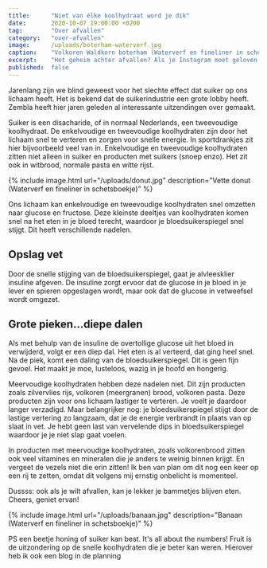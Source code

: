```yaml
---
title:      "Niet van élke koolhydraat word je dik"
date:       2020-10-07 19:00:00 +0200
tag:        "Over afvallen"
category:   "over-afvallen"
image:      /uploads/boterham-waterverf.jpg
caption:    "Volkoren Waldkorn boterham (Waterverf en fineliner in schetsboekje)"
excerpt:    "Het geheim achter afvallen? Als je Instagram moet geloven is de heilige graal het weren van koolhydraten. Maar pas op dat je niet gaat discrimineren. Sommige koolhydraten zijn wel degelijk heel gezond en absoluut niet dikmakend!"
published:  false
---
```


Jarenlang zijn we blind geweest voor het slechte effect dat suiker op ons lichaam heeft. Het is bekend dat de suikerindustrie een grote lobby heeft. Zembla heeft hier jaren geleden al interessante uitzendingen over gemaakt. 

Suiker is een disacharide, of in normaal Nederlands, een tweevoudige koolhydraat. De enkelvoudige en tweevoudige koolhydraten zijn door het lichaam snel te verteren en zorgen voor snelle energie. In sportdrankjes zit hier bijvoorbeeld veel van in. Enkelvoudige en tweevoudige koolhydraten zitten niet alleen in suiker en producten met suikers (snoep enzo). Het zit ook in witbrood, normale pasta en witte rijst.

{% include image.html url="/uploads/donut.jpg" description="Vette donut (Waterverf en fineliner in schetsboekje)" %}

Ons lichaam kan enkelvoudige en tweevoudige koolhydraten snel omzetten naar glucose en fructose. Deze kleinste deeltjes van koolhydraten komen snel na het eten in je bloed terecht, waardoor je  bloedsuikerspiegel snel stijgt. Dit heeft verschillende nadelen. 

## Opslag vet

Door de snelle stijging van de bloedsuikerspiegel, gaat je alvleesklier insuline afgeven. De insuline zorgt ervoor dat de glucose in je bloed in je lever en spieren opgeslagen wordt, maar ook dat de glucose in vetweefsel wordt omgezet. 

## Grote pieken...diepe dalen

Als met behulp van de insuline de overtollige glucose uit het bloed in verwijderd, volgt er een diep dal. Het eten is al verteerd, dat ging heel snel. Na de piek, komt een daling van de bloedsuikerspiegel. Dit is geen fijn gevoel. Het maakt je moe, lusteloos, wazig in je hoofd en hongerig.

Meervoudige koolhydraten hebben deze nadelen niet. Dit zijn producten zoals zilvervlies rijs, volkoren (meergranen) brood, volkoren pasta. Deze producten zijn voor ons lichaam lastiger te verteren. Je voelt je daardoor langer verzadigd. Maar belangrijker nog: je bloedsuikerspiegel stijgt door de lastige vertering zo langzaam, dat je de energie verbrandt in plaats van op slaat in vet. Je hebt geen last van vervelende dips in bloedsuikerspiegel waardoor je je niet slap gaat voelen. 

In producten met meervoudige koolhydraten, zoals volkorenbrood zitten ook veel vitamines en mineralen die je anders te weinig binnen krijgt. En vergeet de vezels niet die erin zitten! Ik ben van plan om dit nog een keer op een rij te zetten, omdat dit volgens mij ernstig onbelicht is momenteel. 

Dussss: ook als je wilt afvallen, kan je lekker je bammetjes blijven eten. Cheers, geniet ervan!   


{% include image.html url="/uploads/banaan.jpg" description="Banaan (Waterverf en fineliner in schetsboekje)" %}

PS een beetje honing of suiker kan best. It's all about the numbers! Fruit is de uitzondering op de snelle koolhydraten die je beter kan weren. Hierover heb ik ook een blog in de planning
